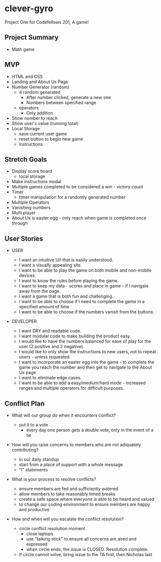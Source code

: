 # clever-gyro
Project One for Codefellows 201, A game!

## Project Summary
* Math game

## MVP
* HTML and CSS
* Landing and About Us Page
* Number Generator (random)
  * 4 random generated
    * After number clicked, generate a new one
    * Numbers between specified range
  * operators
    * Only addition
* Show number to reach
* Show user's value (running total)
* Local Storage
  * save current user game
  * reset button to begin new game
  * instructions

## Stretch Goals
* Display score board
  * local storage
* Make instructions modal
* Multiple games completed to be considered a win - victory count
* Timer
  * timer manipulation for a randomly generated number
* Multiple Operators
* Vanishing numbers
* Multi player
* About Us is easter egg - only reach when game is completed once through

## User Stories
* USER
  * I want an intuitive U/I that is easily understood.
  * I want a visually appealing site.
  * I want to be able to play the game on both mobile and non-mobile devices.
  * I want to know the rules before playing the game.
  * I want to keep my data - scores and place in game - if I navigate away from the page.
  * I want a game that is both fun and challenging.
  * I want to be able to choose if I need to complete the game in a specified amount of time
  * I want to be able to choose if the numbers vanish from the buttons.

* DEVELOPER
  * I want DRY and readable code.
  * I want modular code to make building the product easy.
  * I would like to have the numbers balanced for ease of play for the user (2 positive and 2 negative).
  * I would like to only show the instructions to new users, not to repeat users - unless requested.
  * I want to incorporate an easter egg into the game - to complete the game you reach the number and then get to navigate to the About Us page
  * I want to eliminate edge cases.
  * I want to be able to add a easy/medium/hard mode - increased ranges and multiple operators for difficult purposes.
  
## Conflict Plan
* What will our group do when it encounters conflict?
  * put it to a vote
    * every day one person gets a double vote, only in the event of a tie

* How will you raise concerns to members who are not adiquately contributing?
  * in our daily standup
  * start from a place of support with a whole message
  * "I" statements

* What is your process to resolve conflicts?
  * ensure members are fed and sufficiently watered
  * allow members to take reasonably timed breaks
  * create a safe space where everyone is able to be heard and valued
  * to change our coding environment to ensure members are happy and productive

* How and when will you escalate the conflict resolution?
  * circle conflict resolution moment
    * close laptops
    * use "talking stick" to ensure all concerns are aired and expressed
    * when circle ends, the issue is CLOSED. Resolution complete.
  * if circle cannot solve, bring issue to the TA first, then Nicholas last

